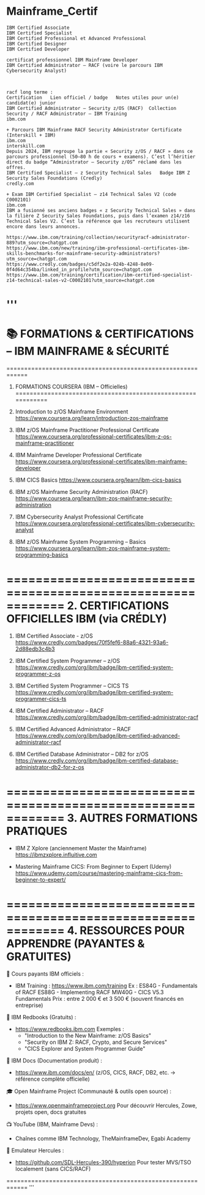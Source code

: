 # Mainframe_Certif

```
IBM Certified Associate
IBM Certified Specialist
IBM Certified Professional et Advanced Professional
IBM Certified Designer
IBM Certified Developer

certificat professionnel IBM Mainframe Developer
IBM Certified Administrator – RACF (voire le parcours IBM Cybersecurity Analyst)



racf long terme :
Certification	Lien officiel / badge	Notes utiles pour un(e) candidat(e) junior
IBM Certified Administrator – Security z/OS (RACF)	Collection Security / RACF Administrator – IBM Training 
ibm.com

+ Parcours IBM Mainframe RACF Security Administrator Certificate (Interskill + IBM) 
ibm.com
interskill.com
Depuis 2024, IBM regroupe la partie « Security z/OS / RACF » dans ce parcours professionnel (50–80 h de cours + examens). C’est l’héritier direct du badge “Administrator – Security z/OS” réclamé dans les offres.
IBM Certified Specialist – z Security Technical Sales	Badge IBM Z Security Sales Foundations (Credly) 
credly.com

+ Exam IBM Certified Specialist – z14 Technical Sales V2 (code C0002101) 
ibm.com
IBM a fusionné ses anciens badges « z Security Technical Sales » dans la filière Z Security Sales Foundations, puis dans l’examen z14/z16 Technical Sales V2. C’est la référence que les recruteurs utilisent encore dans leurs annonces.

https://www.ibm.com/training/collection/securityracf-administrator-889?utm_source=chatgpt.com
https://www.ibm.com/new/training/ibm-professional-certificates-ibm-skills-benchmarks-for-mainframe-security-administrators?utm_source=chatgpt.com
https://www.credly.com/badges/c5df2e2a-024b-4248-8e09-0f4d64c354ba/linked_in_profile?utm_source=chatgpt.com
https://www.ibm.com/training/certification/ibm-certified-specialist-z14-technical-sales-v2-C0002101?utm_source=chatgpt.com
```

'''
============================================================
📚 FORMATIONS & CERTIFICATIONS – IBM MAINFRAME & SÉCURITÉ
============================================================

============================================================
1. FORMATIONS COURSERA (IBM – Officielles)
============================================================

1. Introduction to z/OS Mainframe Environment
   https://www.coursera.org/learn/introduction-zos-mainframe

2. IBM z/OS Mainframe Practitioner Professional Certificate
   https://www.coursera.org/professional-certificates/ibm-z-os-mainframe-practitioner

3. IBM Mainframe Developer Professional Certificate
   https://www.coursera.org/professional-certificates/ibm-mainframe-developer

4. IBM CICS Basics
   https://www.coursera.org/learn/ibm-cics-basics

5. IBM z/OS Mainframe Security Administration (RACF)
   https://www.coursera.org/learn/ibm-zos-mainframe-security-administration

6. IBM Cybersecurity Analyst Professional Certificate
   https://www.coursera.org/professional-certificates/ibm-cybersecurity-analyst

7. IBM z/OS Mainframe System Programming – Basics
   https://www.coursera.org/learn/ibm-zos-mainframe-system-programming-basics

============================================================
2. CERTIFICATIONS OFFICIELLES IBM (via CRÉDLY)
============================================================

1. IBM Certified Associate - z/OS
   https://www.credly.com/badges/70f5fef6-88a6-4321-93a6-2d88edb3c4b3

2. IBM Certified System Programmer – z/OS
   https://www.credly.com/org/ibm/badge/ibm-certified-system-programmer-z-os

3. IBM Certified System Programmer – CICS TS
   https://www.credly.com/org/ibm/badge/ibm-certified-system-programmer-cics-ts

4. IBM Certified Administrator – RACF
   https://www.credly.com/org/ibm/badge/ibm-certified-administrator-racf

5. IBM Certified Advanced Administrator – RACF
   https://www.credly.com/org/ibm/badge/ibm-certified-advanced-administrator-racf

6. IBM Certified Database Administrator – DB2 for z/OS
   https://www.credly.com/org/ibm/badge/ibm-certified-database-administrator-db2-for-z-os

============================================================
3. AUTRES FORMATIONS PRATIQUES
============================================================

- IBM Z Xplore (anciennement Master the Mainframe)
  https://ibmzxplore.influitive.com

- Mastering Mainframe CICS: From Beginner to Expert (Udemy)
  https://www.udemy.com/course/mastering-mainframe-cics-from-beginner-to-expert/

============================================================
4. RESSOURCES POUR APPRENDRE (PAYANTES & GRATUITES)
============================================================

🔴 Cours payants IBM officiels :
- IBM Training : https://www.ibm.com/training
  Ex : ES84G - Fundamentals of RACF
       ES88G - Implementing RACF
       MW40G - CICS V5.3 Fundamentals
  Prix : entre 2 000 € et 3 500 € (souvent financés en entreprise)

📕 IBM Redbooks (Gratuits) :
- https://www.redbooks.ibm.com
  Exemples :
    - "Introduction to the New Mainframe: z/OS Basics"
    - "Security on IBM Z: RACF, Crypto, and Secure Services"
    - "CICS Explorer and System Programmer Guide"

📘 IBM Docs (Documentation produit) :
- https://www.ibm.com/docs/en/
  (z/OS, CICS, RACF, DB2, etc. → référence complète officielle)

🎓 Open Mainframe Project (Communauté & outils open source) :
- https://www.openmainframeproject.org
  Pour découvrir Hercules, Zowe, projets open, docs gratuites

📺 YouTube (IBM, Mainframe Devs) :
- Chaînes comme IBM Technology, TheMainframeDev, Egabi Academy

🧪 Emulateur Hercules :
- https://github.com/SDL-Hercules-390/hyperion
  Pour tester MVS/TSO localement (sans CICS/RACF)

============================================================
'''
